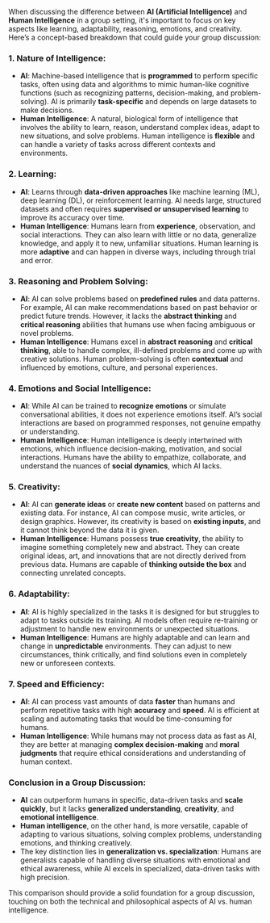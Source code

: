 When discussing the difference between **AI (Artificial Intelligence)** and **Human Intelligence** in a group setting, it's important to focus on key aspects like learning, adaptability, reasoning, emotions, and creativity. Here’s a concept-based breakdown that could guide your group discussion:

### 1. **Nature of Intelligence**:
   - **AI**: Machine-based intelligence that is **programmed** to perform specific tasks, often using data and algorithms to mimic human-like cognitive functions (such as recognizing patterns, decision-making, and problem-solving). AI is primarily **task-specific** and depends on large datasets to make decisions.
   - **Human Intelligence**: A natural, biological form of intelligence that involves the ability to learn, reason, understand complex ideas, adapt to new situations, and solve problems. Human intelligence is **flexible** and can handle a variety of tasks across different contexts and environments.

### 2. **Learning**:
   - **AI**: Learns through **data-driven approaches** like machine learning (ML), deep learning (DL), or reinforcement learning. AI needs large, structured datasets and often requires **supervised or unsupervised learning** to improve its accuracy over time.
   - **Human Intelligence**: Humans learn from **experience**, observation, and social interactions. They can also learn with little or no data, generalize knowledge, and apply it to new, unfamiliar situations. Human learning is more **adaptive** and can happen in diverse ways, including through trial and error.

### 3. **Reasoning and Problem Solving**:
   - **AI**: AI can solve problems based on **predefined rules** and data patterns. For example, AI can make recommendations based on past behavior or predict future trends. However, it lacks the **abstract thinking** and **critical reasoning** abilities that humans use when facing ambiguous or novel problems.
   - **Human Intelligence**: Humans excel in **abstract reasoning** and **critical thinking**, able to handle complex, ill-defined problems and come up with creative solutions. Human problem-solving is often **contextual** and influenced by emotions, culture, and personal experiences.

### 4. **Emotions and Social Intelligence**:
   - **AI**: While AI can be trained to **recognize emotions** or simulate conversational abilities, it does not experience emotions itself. AI’s social interactions are based on programmed responses, not genuine empathy or understanding.
   - **Human Intelligence**: Human intelligence is deeply intertwined with emotions, which influence decision-making, motivation, and social interactions. Humans have the ability to empathize, collaborate, and understand the nuances of **social dynamics**, which AI lacks.

### 5. **Creativity**:
   - **AI**: AI can **generate ideas** or **create new content** based on patterns and existing data. For instance, AI can compose music, write articles, or design graphics. However, its creativity is based on **existing inputs**, and it cannot think beyond the data it is given.
   - **Human Intelligence**: Humans possess **true creativity**, the ability to imagine something completely new and abstract. They can create original ideas, art, and innovations that are not directly derived from previous data. Humans are capable of **thinking outside the box** and connecting unrelated concepts.

### 6. **Adaptability**:
   - **AI**: AI is highly specialized in the tasks it is designed for but struggles to adapt to tasks outside its training. AI models often require re-training or adjustment to handle new environments or unexpected situations.
   - **Human Intelligence**: Humans are highly adaptable and can learn and change in **unpredictable** environments. They can adjust to new circumstances, think critically, and find solutions even in completely new or unforeseen contexts.

### 7. **Speed and Efficiency**:
   - **AI**: AI can process vast amounts of data **faster** than humans and perform repetitive tasks with high **accuracy** and **speed**. AI is efficient at scaling and automating tasks that would be time-consuming for humans.
   - **Human Intelligence**: While humans may not process data as fast as AI, they are better at managing **complex decision-making** and **moral judgments** that require ethical considerations and understanding of human context.

### Conclusion in a Group Discussion:
- **AI** can outperform humans in specific, data-driven tasks and **scale quickly**, but it lacks **generalized understanding**, **creativity**, and **emotional intelligence**.
- **Human intelligence**, on the other hand, is more versatile, capable of adapting to various situations, solving complex problems, understanding emotions, and thinking creatively.
- The key distinction lies in **generalization vs. specialization**: Humans are generalists capable of handling diverse situations with emotional and ethical awareness, while AI excels in specialized, data-driven tasks with high precision.

This comparison should provide a solid foundation for a group discussion, touching on both the technical and philosophical aspects of AI vs. human intelligence.
